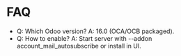 # FAQ

- Q: Which Odoo version? A: 16.0 (OCA/OCB packaged).
- Q: How to enable? A: Start server with --addon account_mail_autosubscribe or install in UI.

